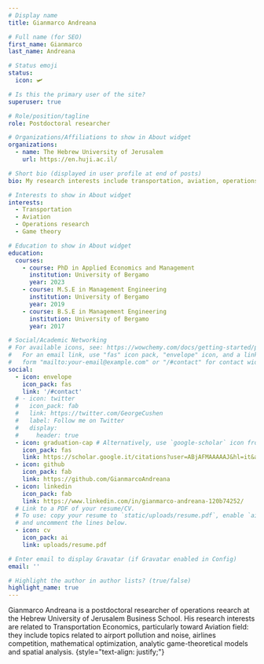 ```yaml
---
# Display name
title: Gianmarco Andreana

# Full name (for SEO)
first_name: Gianmarco
last_name: Andreana

# Status emoji
status:
  icon: 🛩️

# Is this the primary user of the site?
superuser: true

# Role/position/tagline
role: Postdoctoral researcher

# Organizations/Affiliations to show in About widget
organizations:
  - name: The Hebrew University of Jerusalem
    url: https://en.huji.ac.il/

# Short bio (displayed in user profile at end of posts)
bio: My research interests include transportation, aviation, operations research and game theory.

# Interests to show in About widget
interests:
  - Transportation
  - Aviation
  - Operations research
  - Game theory

# Education to show in About widget
education:
  courses:
    - course: PhD in Applied Economics and Management
      institution: University of Bergamo
      year: 2023
    - course: M.S.E in Management Engineering
      institution: University of Bergamo
      year: 2019
    - course: B.S.E in Management Engineering
      institution: University of Bergamo
      year: 2017

# Social/Academic Networking
# For available icons, see: https://wowchemy.com/docs/getting-started/page-builder/#icons
#   For an email link, use "fas" icon pack, "envelope" icon, and a link in the
#   form "mailto:your-email@example.com" or "/#contact" for contact widget.
social:
  - icon: envelope
    icon_pack: fas
    link: '/#contact'
  # - icon: twitter
  #   icon_pack: fab
  #   link: https://twitter.com/GeorgeCushen
  #   label: Follow me on Twitter
  #   display:
  #     header: true
  - icon: graduation-cap # Alternatively, use `google-scholar` icon from `ai` icon pack
    icon_pack: fas
    link: https://scholar.google.it/citations?user=ABjAFMAAAAAJ&hl=it&authuser=1
  - icon: github
    icon_pack: fab
    link: https://github.com/GianmarcoAndreana
  - icon: linkedin
    icon_pack: fab
    link: https://www.linkedin.com/in/gianmarco-andreana-120b74252/
  # Link to a PDF of your resume/CV.
  # To use: copy your resume to `static/uploads/resume.pdf`, enable `ai` icons in `params.yaml`,
  # and uncomment the lines below.
  - icon: cv
    icon_pack: ai
    link: uploads/resume.pdf

# Enter email to display Gravatar (if Gravatar enabled in Config)
email: ''

# Highlight the author in author lists? (true/false)
highlight_name: true
---
```


Gianmarco Andreana is a postdoctoral researcher of operations reearch at the Hebrew University of Jerusalem Business School. His research interests are related to Transportation Economics, particularly toward Aviation field: they include topics related to airport pollution and noise, airlines competition, mathematical optimization, analytic game-theoretical models and spatial analysis.
{style="text-align: justify;"}
